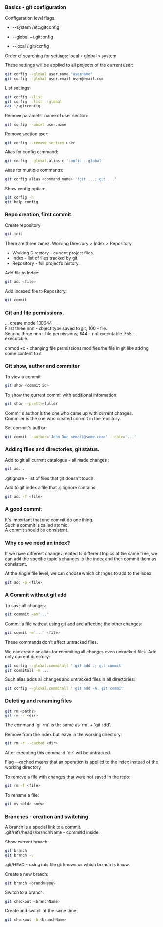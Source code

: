 ### Basics - git configuration

Configuration level flags.

- --system   /etc/gitconfig

- --global   ~/.gitconfig

- --local   <project>/.git/config

Order of searching for settings: local > global > system.

These settings will be applied to all projects of the current user:

```sh
git config --global user.name "username"
git config --global user.email user@email.com
```

List settings:

```sh
git config --list
git config --list --global
cat ~/.gitconfig
```

Remove parameter name of user section:

```sh
git config --unset user.name
```

Remove section user:

```sh
git config --remove-section user
```

Alias for config command:

```sh
git config --global alias.c 'config --global'
```

Alias for multiple commands:

```sh
git config alias.<command_name> '!git ...; git ...'
```

Show config option:

```sh
git config -h
git help config
```

### Repo creation, first commit.

Create repository:

```sh
git init
```
There are three zonez.
Working Directory > Index > Repository.
- Working Directory - current project files.
- Index - list of files tracked by git.
- Repository - full project's history.

Add file to Index:

```sh
git add <file>
```

Add indexed file to Repository:

```sh
git commit
```

### Git and file permissions.

... create mode 100644 <file>  
First three nnn - object type saved to git, 100 - file.  
Second three nnn - file permissions, 644 - not executable, 755 - executable.

chmod +x <file> - changing file permissions modifies the file in git like adding some content to it.

### Git show, author and commiter

To view a commit:

```sh
git show <commit id>
```

To show the current commit with additional information:

```sh
git show --pretty=fuller
```

Commit's author is the one who came up with current changes.  
Commiter is the one who created commit in the repsitory.

Set commit's author:

```sh
git commit --author='John Doe <email@some.com>' --date='...'
```
### Adding files and directories, git status.

Add to git all current catalogue - all made changes :

```sh
git add .
```

.gitignore - list of files that git doesn't touch.  

Add to git index a file that .gitignore contains:

```sh
git add -f <file>
```

### A good commit

It's important that one commit do one thing.   
Such a commit is called atomic.   
A commit should be consistent.


### Why do we need an index?

If we have different changes related to different topics at the same time, we can add the specific topic's changes to the index and then commit them as consistent.

At the single file level, we can choose which changes to add to the index.
```sh
git add -p <file>
```


### A Commit without git add

To save all changes:
```sh
git commmit -am"..."
```

Commit a file without using git add and affecting the other changes:
```sh
git commit -m"..." <file>
```
These commands don't affect untracked files.

We can create an alias for commiting all changes even untracked files. Add only current directory:
```sh
git config --global.commitall '!git add .; git commit'
git commitall -m ...
```

Such alias adds all changes and untracked files in all directories:
```sh
git config --global.commitall '!git add -A; git commit'
```



### Deleting and renaming files

```sh
git rm <paths>
git rm -r <dir>
```
The command 'git rm' is the same as 'rm' + 'git add'.

Remove from the index but leave in the working directory:
```sh
git rm -r --cached <dir>
```
After executing this command 'dir' will be untracked.

Flag --cached means that an operation is applied to the index instead of the working directory.

To remove a file with changes that were not saved in the repo:
```sh
git rm -f <file>
```

To rename a file:
```sh
git mv <old> <new>
```

### Branches - creation and switching

A branch is a special link to a commit.   
.git/refs/heads/branchName - commitId inside.

Show current branch:
```sh
git branch
git branch -v
```

.git/HEAD - using this file git knows on which branch is it now. 

Create a new branch:
```sh
git branch <branchName>
```

Switch to a branch:
```sh
git checkout <branchName>
```

Create and switch at the same time:
```sh
git checkout -b <branchName>
```

